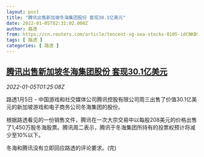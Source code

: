 ```yaml
---
layout: post
title: "腾讯出售新加坡冬海集团股份 套现30.1亿美元"
date: 2022-01-05T02:31:02.000Z
author: 路透
from: https://cn.reuters.com/article/tencent-sg-sea-stocks-0105-idCNKBS2JF031
tags: [ 路透 ]
categories: [ 路透 ]
---
```

<!--1641349862000-->
[腾讯出售新加坡冬海集团股份 套现30.1亿美元](https://cn.reuters.com/article/tencent-sg-sea-stocks-0105-idCNKBS2JF031)
------

<div>
<div><i>2022-01-05T01:25:08Z</i></div><p>路透1月5日 - 中国游戏和社交媒体公司腾讯控股有限公司周三出售了价值30.1亿美元的新加坡游戏和电子商务公司冬海集团的股份。</p><p>根据路透看见的一份销售文件，腾讯在一次大宗交易中以每股208美元的价格出售了1,450万股冬海股票。腾讯周二表示，腾讯于冬海集团所持有的投票权预计将减少至10%以下。</p><p>冬海和腾讯没有立即回应路透的评论要求。(完)</p>
</div>
